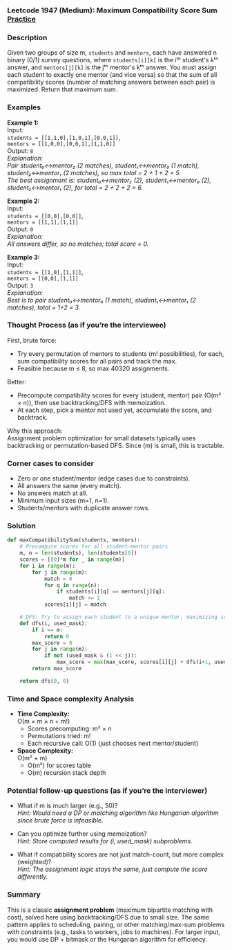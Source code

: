 ### Leetcode 1947 (Medium): Maximum Compatibility Score Sum [Practice](https://leetcode.com/problems/maximum-compatibility-score-sum)

### Description  
Given two groups of size m, `students` and `mentors`, each have answered n binary (0/1) survey questions, where `students[i][k]` is the iᵗʰ student's kᵗʰ answer, and `mentors[j][k]` is the jᵗʰ mentor's kᵗʰ answer. You must assign each student to exactly one mentor (and vice versa) so that the sum of all compatibility scores (number of matching answers between each pair) is maximized. Return that maximum sum.

### Examples  

**Example 1:**  
Input:  
`students = [[1,1,0],[1,0,1],[0,0,1]]`,  
`mentors = [[1,0,0],[0,0,1],[1,1,0]]`  
Output: `8`  
*Explanation:  
Pair student₀↔mentor₂ (2 matches), student₁↔mentor₀ (1 match), student₂↔mentor₁ (2 matches), so max total = 2 + 1 + 2 = 5.  
The best assignment is: student₀↔mentor₂ (2), student₁↔mentor₀ (2), student₂↔mentor₁ (2), for total = 2 + 2 + 2 = 6.*  

**Example 2:**  
Input:  
`students = [[0,0],[0,0]]`,  
`mentors = [[1,1],[1,1]]`  
Output: `0`  
*Explanation:  
All answers differ, so no matches; total score = 0.*

**Example 3:**  
Input:  
`students = [[1,0],[1,1]]`,  
`mentors = [[0,0],[1,1]]`  
Output: `3`  
*Explanation:  
Best is to pair student₀↔mentor₀ (1 match), student₁↔mentor₁ (2 matches), total = 1+2 = 3.*

### Thought Process (as if you’re the interviewee)  
First, brute force:  
- Try every permutation of mentors to students (m! possibilities), for each, sum compatibility scores for all pairs and track the max.
- Feasible because m ≤ 8, so max 40320 assignments.

Better:  
- Precompute compatibility scores for every (student, mentor) pair (O(m² × n)), then use backtracking/DFS with memoization.
- At each step, pick a mentor not used yet, accumulate the score, and backtrack.

Why this approach:  
Assignment problem optimization for small datasets typically uses backtracking or permutation-based DFS. Since \(m\) is small, this is tractable.

### Corner cases to consider  
- Zero or one student/mentor (edge cases due to constraints).
- All answers the same (every match).
- No answers match at all.
- Minimum input sizes (m=1, n=1).
- Students/mentors with duplicate answer rows.

### Solution

```python
def maxCompatibilitySum(students, mentors):
    # Precompute scores for all student-mentor pairs
    m, n = len(students), len(students[0])
    scores = [[0]*m for _ in range(m)]
    for i in range(m):
        for j in range(m):
            match = 0
            for q in range(n):
                if students[i][q] == mentors[j][q]:
                    match += 1
            scores[i][j] = match

    # DFS: Try to assign each student to a unique mentor, maximizing sum
    def dfs(i, used_mask):
        if i == m:
            return 0
        max_score = 0
        for j in range(m):
            if not (used_mask & (1 << j)):
                max_score = max(max_score, scores[i][j] + dfs(i+1, used_mask | (1 << j)))
        return max_score

    return dfs(0, 0)
```

### Time and Space complexity Analysis  

- **Time Complexity:**  
  O(m × m × n + m!)  
  - Scores precomputing: m² × n  
  - Permutations tried: m!  
  - Each recursive call: O(1) (just chooses next mentor/student)
- **Space Complexity:**  
  O(m² + m)  
  - O(m²) for scores table  
  - O(m) recursion stack depth

### Potential follow-up questions (as if you’re the interviewer)  

- What if m is much larger (e.g., 50)?  
  *Hint: Would need a DP or matching algorithm like Hungarian algorithm since brute force is infeasible.*

- Can you optimize further using memoization?  
  *Hint: Store computed results for (i, used_mask) subproblems.*

- What if compatibility scores are not just match-count, but more complex (weighted)?  
  *Hint: The assignment logic stays the same, just compute the score differently.*

### Summary
This is a classic **assignment problem** (maximum bipartite matching with cost), solved here using backtracking/DFS due to small size. The same pattern applies to scheduling, pairing, or other matching/max-sum problems with constraints (e.g., tasks to workers, jobs to machines). For larger input, you would use DP + bitmask or the Hungarian algorithm for efficiency.